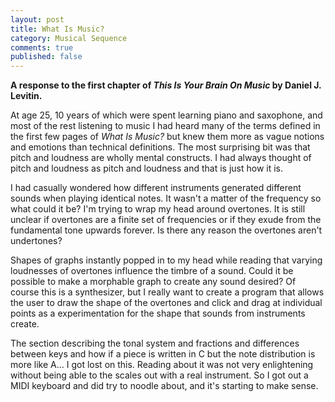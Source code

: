 ```yaml
---
layout: post
title: What Is Music?
category: Musical Sequence
comments: true
published: false
---
```


**A response to the first chapter of _This Is Your Brain On Music_ by Daniel J. Levitin.**

At age 25, 10 years of which were spent learning piano and saxophone, and most of the rest listening to music I had heard many of the terms defined in the first few pages of _What Is Music?_ but knew them more as vague notions and emotions than technical definitions. The most surprising bit was that pitch and loudness are wholly mental constructs. I had always thought of pitch and loudness as pitch and loudness and that is just how it is.

I had casually wondered how different instruments generated different sounds when playing identical notes. It wasn't a matter of the frequency so what could it be? I'm trying to wrap my head around overtones. It is still unclear if overtones are a finite set of frequencies or if they exude from the fundamental tone upwards forever. Is there any reason the overtones aren't undertones?

Shapes of graphs instantly popped in to my head while reading that varying loudnesses of overtones influence the timbre of a sound. Could it be possible to make a morphable graph to create any sound desired? Of course this is a synthesizer, but I really want to create a program that allows the user to draw the shape of the overtones and click and drag at individual points as a experimentation for the shape that sounds from instruments create.

The section describing the tonal system and fractions and differences between keys and how if a piece is written in C but the note distribution is more like A… I got lost on this. Reading about it was not very enlightening without being able to the scales out with a real instrument. So I got out a MIDI keyboard and did try to noodle about, and it's starting to make sense.